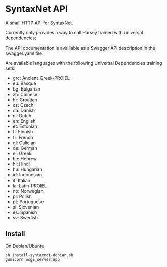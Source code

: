 SyntaxNet API
=============

A small HTTP API for SyntaxNet.

Currently only provides a way to call Parsey trained with universal dependencies;

The API documentation is availlable as a Swagger API description in the swagger.yaml file.

Are available languages with the following Universal Dependencies training sets:

* grc: Ancient_Greek-PROIEL
* eu: Basque
* bg: Bulgarian
* zh: Chinese
* hr: Croatian
* cs: Czech
* da: Danish
* nl: Dutch
* en: English
* et: Estonian
* fi: Finnish
* fr: French
* gl: Galician
* de: German
* el: Greek
* he: Hebrew
* hi: Hindi
* hu: Hungarian
* id: Indonesian
* it: Italian
* la: Latin-PROIEL
* no: Norwegian
* pl: Polish
* pt: Portuguese
* sl: Slovenian
* es: Spanish
* sv: Swedish

## Install

On Debian/Ubuntu

```
sh install-syntaxnet-debian.sh
gunicorn wsgi_server:app
```
